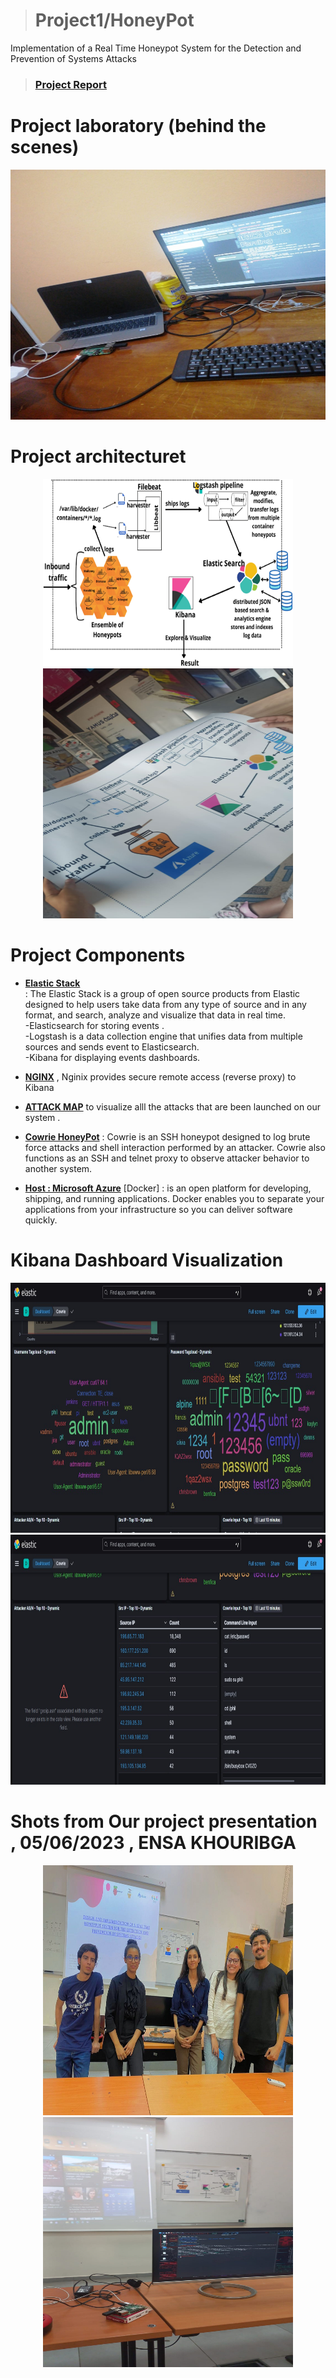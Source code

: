 > # Project1/HoneyPot
 Implementation of a Real Time Honeypot System for the Detection and Prevention of Systems Attacks
> ### [Project Report](https://github.com/HANATM/Project1-Real-Time-Honeypot-System-for-the-Detection-and-Prevention-of-System-Attacks/blob/main/Report)</br>

<h1 center="align">Project laboratory (behind the scenes)</h1>
<p align="center">
  <img src="Images/Home-lab-for-the-project.jpg" width="600" height="400">


 <h1 center="align">Project architecturet</h1>
<p align="center">
  <img src="Images/Achritecture.png" width="400" height="300">
  <img src="Images/project architecture printed.jpg" width="400" height="400">
</p>

<h1 center="align">Project Components </h1>

- [**Elastic Stack**](https://github.com/HANATM/Project1-Real-Time-Honeypot-System-for-the-Detection-and-Prevention-of-System-Attacks/tree/main/ELK%20stack) </br> : The Elastic Stack is a group of open source products from Elastic designed to help users take data from any type of source and in any format, and search, analyze and visualize that data in real time.</br>
-Elasticsearch for storing events . </br>
-Logstash  is a data collection engine that unifies data from multiple sources and  sends event to Elasticsearch. </br>
-Kibana for displaying events dashboards. </br>

- [**NGINX**](https://github.com/HANATM/Project1-Real-Time-Honeypot-System-for-the-Detection-and-Prevention-of-System-Attacks/tree/main/Ngnix%20) , Nginix provides secure remote access (reverse proxy) to Kibana 

- [**ATTACK MAP**](https://github.com/HANATM/Project1-Real-Time-Honeypot-System-for-the-Detection-and-Prevention-of-System-Attacks/blob/main/Attack%20map ) to visualize alll the attacks that are been launched on our system .

- [**Cowrie HoneyPot**](https://github.com/HANATM/Project1-Real-Time-Honeypot-System-for-the-Detection-and-Prevention-of-System-Attacks/tree/main/Cowrie%20HoneyPot) : Cowrie is an  SSH  honeypot designed to log brute force attacks and shell interaction performed by an attacker. Cowrie also functions as an SSH and telnet proxy to observe attacker behavior to another system.

- [**Host : Microsoft Azure**](https://github.com/HANATM/Project1-Real-Time-Honeypot-System-for-the-Detection-and-Prevention-of-System-Attacks/tree/main/Microsoft%20Azure) 
[Docker] :  is an open platform for developing, shipping, and running applications. Docker enables you to separate your applications from your infrastructure so you can deliver software quickly.

<h1 center="align">Kibana Dashboard Visualization </h1>
<p align="center">
  <img src="Images/kibana1.jpg" width="600" height="400">
  <img src="Images/kibana2.jpg" width="600" height="400">
</p>


<h1 center="align">Shots from Our project presentation , 05/06/2023 , ENSA KHOURIBGA  </h1>
<p align="center">
  <img src="Images/Project-Presentation-Day1.jpg" width="400" height="400">
  <img src="Images/Project-Presentation-Day2.jpg" width="400" height="400">
  
</p>
